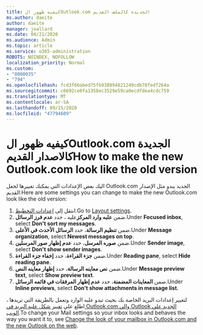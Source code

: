```yaml
---
title: كيفيه ظهور الOutlook.com الجديدة كالملف القديم
ms.author: daeite
author: daeite
manager: joallard
ms.date: 04/21/2020
ms.audience: Admin
ms.topic: article
ms.service: o365-administration
ROBOTS: NOINDEX, NOFOLLOW
localization_priority: Normal
ms.custom:
- "8000035"
- "794"
ms.openlocfilehash: fcd3f66abed75fb938994821249cdb78fedf264a
ms.sourcegitcommit: c6692ce0fa1358ec3529e59ca0ecdfdea4cdc759
ms.translationtype: MT
ms.contentlocale: ar-SA
ms.lasthandoff: 09/15/2020
ms.locfileid: "47794609"
---
```

# <a name="how-to-make-the-new-outlookcom-look-like-the-old-version"></a><span data-ttu-id="b51b6-102">كيفيه ظهور الOutlook.com الجديدة كالاصدار القديم</span><span class="sxs-lookup"><span data-stu-id="b51b6-102">How to make the new Outlook.com look like the old version</span></span>

<span data-ttu-id="b51b6-103">اليك بعض الإعدادات التي يمكنك تغييرها لجعل Outlook.com الجديد يبدو مثل الإصدار القديم:</span><span class="sxs-lookup"><span data-stu-id="b51b6-103">Here are some settings you can change to make the new Outlook.com look like the old version:</span></span>

1. <span data-ttu-id="b51b6-104">انتقل إلى [إعدادات التخطيط](https://outlook.live.com/mail/options/mail/layout).</span><span class="sxs-lookup"><span data-stu-id="b51b6-104">Go to [Layout settings](https://outlook.live.com/mail/options/mail/layout).</span></span>
1. <span data-ttu-id="b51b6-105">ضمن **علبه وارد المركز**عليه ، حدد **عدم فرز الرسائل**.</span><span class="sxs-lookup"><span data-stu-id="b51b6-105">Under **Focused inbox**, select **Don't sort my messages**.</span></span>
1. <span data-ttu-id="b51b6-106">ضمن **تنظيم الرسالة**، حدد **الرسائل الأحدث في الأعلى**.</span><span class="sxs-lookup"><span data-stu-id="b51b6-106">Under **Message organization**, select **Newest messages on top**.</span></span>
1. <span data-ttu-id="b51b6-107">ضمن **صوره المرسل**، حدد **عدم إظهار صور المرسلين**.</span><span class="sxs-lookup"><span data-stu-id="b51b6-107">Under **Sender image**, select **Don't show sender images**.</span></span>
1. <span data-ttu-id="b51b6-108">ضمن **جزء القراءة**، حدد **إخفاء جزء القراءة**.</span><span class="sxs-lookup"><span data-stu-id="b51b6-108">Under **Reading pane**, select **Hide reading pane**.</span></span>
1. <span data-ttu-id="b51b6-109">ضمن **نص معاينه الرسالة**، حدد **إظهار معاينه النص**.</span><span class="sxs-lookup"><span data-stu-id="b51b6-109">Under **Message preview text**, select **Show preview text**.</span></span>
1. <span data-ttu-id="b51b6-110">ضمن **المعاينات المضمنة**، حدد **عدم إظهار المرفقات في قائمه الرسائل**.</span><span class="sxs-lookup"><span data-stu-id="b51b6-110">Under **Inline previews**, select **Don't show attachments in message list**.</span></span>

<span data-ttu-id="b51b6-111">لتغيير إعدادات البريد الخاصة بك بحيث تبدو علبه الوارد وتعمل بالطريقة التي تريدها ، اطلع علي [تغيير شكل علبه البريد في Outlook.com والي Outlook الجديد علي الويب](https://support.office.com/article/b41c2ecb-f23c-42b3-b7f8-659646d5e58c?wt.mc_id=Office_Outlook_com_Alchemy).</span><span class="sxs-lookup"><span data-stu-id="b51b6-111">To change your Mail settings so your inbox looks and behaves the way you want it to, see [Change the look of your mailbox in Outlook.com and the new Outlook on the web](https://support.office.com/article/b41c2ecb-f23c-42b3-b7f8-659646d5e58c?wt.mc_id=Office_Outlook_com_Alchemy).</span></span>